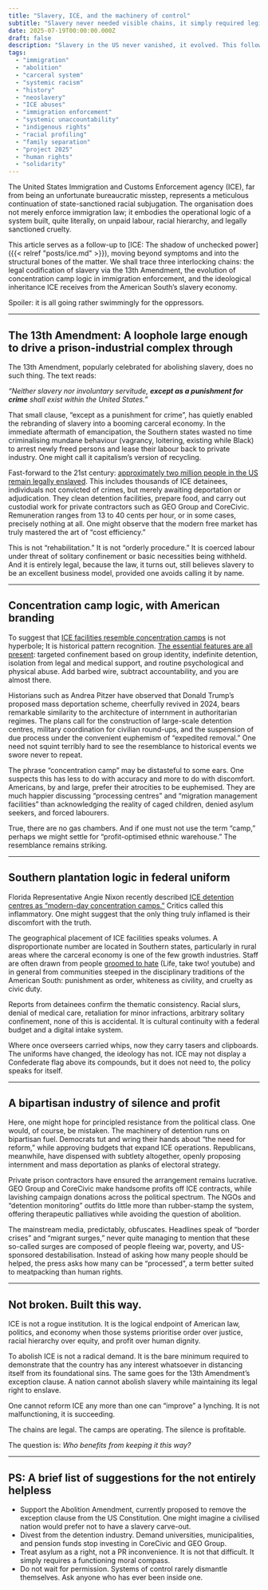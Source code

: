 ```yaml
---
title: "Slavery, ICE, and the machinery of control"
subtitle: "Slavery never needed visible chains, it simply required legislation and a blindfolded public."
date: 2025-07-19T00:00:00.000Z
draft: false
description: "Slavery in the US never vanished, it evolved. This follow-up explores how ICE’s detention regime draws directly from the plantation economy, the legal loopholes of the 13th Amendment, and a long tradition of racial control. Not a bug. A feature."
tags:
  - "immigration"
  - "abolition"
  - "carceral system"
  - "systemic racism"
  - "history"
  - "neoslavery"
  - "ICE abuses"
  - "immigration enforcement" 
  - "systemic unaccountability"
  - "indigenous rights"
  - "racial profiling"
  - "family separation"
  - "project 2025"
  - "human rights"
  - "solidarity"
---
```


The United States Immigration and Customs Enforcement agency (ICE), far from being an unfortunate bureaucratic misstep, 
represents a meticulous continuation of state-sanctioned racial subjugation. The organisation does not merely enforce 
immigration law; it embodies the operational logic of a system built, quite literally, on unpaid labour, racial hierarchy, 
and legally sanctioned cruelty.

This article serves as a follow-up to [ICE: The shadow of unchecked power]({{< relref "posts/ice.md" >}}), moving 
beyond symptoms and into the structural bones of the matter. We shall trace three interlocking chains: the legal 
codification of slavery via the 13th Amendment, the evolution of concentration camp logic in immigration enforcement, 
and the ideological inheritance ICE receives from the American South’s slavery economy. 

Spoiler: it is all going rather swimmingly for the oppressors.

---

## The 13th Amendment: A loophole large enough to drive a prison-industrial complex through

The 13th Amendment, popularly celebrated for abolishing slavery, does no such thing. The text reads:

*“Neither slavery nor involuntary servitude, **except as a punishment for crime** shall exist within the United States.”*

That small clause, “except as a punishment for crime”, has quietly enabled the rebranding of slavery into a booming 
carceral economy. In the immediate aftermath of emancipation, the Southern states wasted no time criminalising 
mundane behaviour (vagrancy, loitering, existing while Black) to arrest newly freed persons and lease their labour 
back to private industry. One might call it capitalism’s version of recycling.

Fast-forward to the 21st century: [approximately two million people in the US remain legally enslaved](https://www.vera.org/news/slavery-is-still-legal-for-two-million-people-in-the-u-s). This includes thousands of ICE detainees, individuals not convicted of crimes, but merely awaiting deportation or adjudication. They clean detention facilities, prepare food, and carry out custodial work for private contractors such as GEO Group and CoreCivic. Remuneration ranges from 13 to 40 cents per hour, or in some cases, precisely nothing at all. One might observe that the modern free market has truly mastered the art of “cost efficiency.”

This is not “rehabilitation.” It is not “orderly procedure.” It is coerced labour under threat of solitary confinement 
or basic necessities being withheld. And it is entirely legal, because the law, it turns out, still believes slavery 
to be an excellent business model, provided one avoids calling it by name.

---

## Concentration camp logic, with American branding

To suggest that [ICE facilities resemble concentration camps](https://sjcitizen.com/jacksonville-lawmaker-calls-ice-facilities-concentration-camps-reminiscent-of-southern-slavery/) is not hyperbole; It is historical pattern recognition. 
[The essential features are all present](https://www.scientificamerican.com/article/trumps-massive-deportation-plan-echoes-concentration-camp-history/): 
targeted confinement based on group identity, indefinite detention, isolation 
from legal and medical support, and routine psychological and physical abuse. Add barbed wire, subtract accountability, 
and you are almost there. 

Historians such as Andrea Pitzer have observed that Donald Trump’s proposed mass deportation scheme, cheerfully 
revived in 2024, bears remarkable similarity to the architecture of internment in authoritarian regimes. The plans 
call for the construction of large-scale detention centres, military coordination for civilian round-ups, and the 
suspension of due process under the convenient euphemism of “expedited removal.” One need not squint terribly hard 
to see the resemblance to historical events we swore never to repeat.

The phrase “concentration camp” may be distasteful to some ears. One suspects this has less to do with accuracy 
and more to do with discomfort. Americans, by and large, prefer their atrocities to be euphemised. They are much 
happier discussing “processing centres” and “migration management facilities” than acknowledging the reality of 
caged children, denied asylum seekers, and forced labourers.

True, there are no gas chambers. And if one must not use the term “camp,” perhaps we might settle for 
“profit-optimised ethnic warehouse.” The resemblance remains striking.

---

## Southern plantation logic in federal uniform

Florida Representative Angie Nixon recently described [ICE detention centres as “modern-day concentration camps.”](https://www.news4jax.com/news/local/2025/07/04/a-local-state-rep-went-to-alligator-alcatraz-to-ensure-detainees-are-being-treated-humanely-she-was-denied-access/) Critics 
called this inflammatory. One might suggest that the only thing truly inflamed is their discomfort with the truth.

The geographical placement of ICE facilities speaks volumes. A disproportionate number are located in Southern states, 
particularly in rural areas where the carceral economy is one of the few growth industries. Staff are often drawn from 
people [groomed to hate](https://www.youtube.com/watch?v=BqUf4LoanSk) (Life, take two! youtube) and in general from 
communities steeped in the disciplinary traditions of the American South: punishment as order, whiteness as civility, 
and cruelty as civic duty. 

Reports from detainees confirm the thematic consistency. Racial slurs, denial of medical care, retaliation for minor 
infractions, arbitrary solitary confinement, none of this is accidental. It is cultural continuity with a federal 
budget and a digital intake system.

Where once overseers carried whips, now they carry tasers and clipboards. The uniforms have changed, the ideology 
has not. ICE may not display a Confederate flag above its compounds, but it does not need to, the policy speaks for 
itself.

---

## A bipartisan industry of silence and profit

Here, one might hope for principled resistance from the political class. One would, of course, be mistaken. The 
machinery of detention runs on bipartisan fuel. Democrats tut and wring their hands about “the need for reform,” while 
approving budgets that expand ICE operations. Republicans, meanwhile, have dispensed with subtlety altogether, 
openly proposing internment and mass deportation as planks of electoral strategy.

Private prison contractors have ensured the arrangement remains lucrative. GEO Group and CoreCivic make handsome 
profits off ICE contracts, while lavishing campaign donations across the political spectrum. The NGOs and 
“detention monitoring” outfits do little more than rubber-stamp the system, offering therapeutic palliatives while 
avoiding the question of abolition.

The mainstream media, predictably, obfuscates. Headlines speak of “border crises” and “migrant surges,” never quite 
managing to mention that these so-called surges are composed of people fleeing war, poverty, and US-sponsored 
destabilisation. Instead of asking how many people should be helped, the press asks how many can be “processed”, a 
term better suited to meatpacking than human rights.

---

## Not broken. Built this way.

ICE is not a rogue institution. It is the logical endpoint of American law, politics, and economy when those systems 
prioritise order over justice, racial hierarchy over equity, and profit over human dignity.

To abolish ICE is not a radical demand. It is the bare minimum required to demonstrate that the country has any 
interest whatsoever in distancing itself from its foundational sins. The same goes for the 13th Amendment’s 
exception clause. A nation cannot abolish slavery while maintaining its legal right to enslave.

One cannot reform ICE any more than one can “improve” a lynching. It is not malfunctioning, it is succeeding.

The chains are legal. The camps are operating. The silence is profitable.

The question is: *Who benefits from keeping it this way?*

---

## PS: A brief list of suggestions for the not entirely helpless

* Support the Abolition Amendment, currently proposed to remove the exception clause from the US Constitution. One might imagine a civilised nation would prefer not to have a slavery carve-out.
* Divest from the detention industry. Demand universities, municipalities, and pension funds stop investing in CoreCivic and GEO Group.
* Treat asylum as a right, not a PR inconvenience. It is not that difficult. It simply requires a functioning moral compass.
* Do not wait for permission. Systems of control rarely dismantle themselves. Ask anyone who has ever been inside one. 
